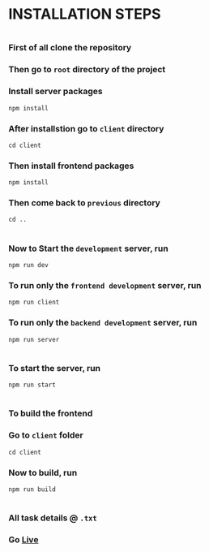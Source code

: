 # INSTALLATION STEPS

#

### First of all clone the repository

### Then go to `root` directory of the project

### Install server packages

```
npm install
```

### After installstion go to `client` directory

```
cd client
```

### Then install frontend packages

```
npm install
```

### Then come back to `previous` directory

```
cd ..
```

#

### Now to Start the `development` server, run

```
npm run dev
```

### To run only the `frontend development` server, run

```
npm run client
```

### To run only the `backend development` server, run

```
npm run server
```

#

### To start the server, run

```
npm run start
```

#

### To build the frontend

### Go to `client` folder

```
cd client
```

### Now to build, run

```
npm run build
```

#

### All task details @ `.txt`

### Go [Live](https://secret-fortress-95526.herokuapp.com/)
